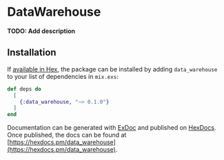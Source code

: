 # DataWarehouse

**TODO: Add description**

## Installation

If [available in Hex](https://hex.pm/docs/publish), the package can be installed
by adding `data_warehouse` to your list of dependencies in `mix.exs`:

```elixir
def deps do
  [
    {:data_warehouse, "~> 0.1.0"}
  ]
end
```

Documentation can be generated with [ExDoc](https://github.com/elixir-lang/ex_doc)
and published on [HexDocs](https://hexdocs.pm). Once published, the docs can
be found at [https://hexdocs.pm/data_warehouse](https://hexdocs.pm/data_warehouse).

